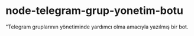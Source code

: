 # node-telegram-grup-yonetim-botu
 "Telegram gruplarının yönetiminde yardımcı olma amacıyla yazılmış bir bot.
